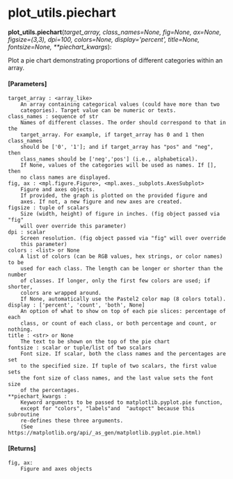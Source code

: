 # plot_utils.piechart

**plot_utils.piechart**(*target_array, class_names=None, fig=None, ax=None, figsize=(3,3), dpi=100, colors=None, display='percent', title=None, fontsize=None, \*\*piechart_kwargs*):

Plot a pie chart demonstrating proportions of different categories within an array.

#### [Parameters]
    target_array : <array_like>
        An array containing categorical values (could have more than two
        categories). Target value can be numeric or texts.
    class_names : sequence of str
        Names of different classes. The order should correspond to that in the
        target_array. For example, if target_array has 0 and 1 then class_names
        should be ['0', '1']; and if target_array has "pos" and "neg", then
        class_names should be ['neg','pos'] (i.e., alphabetical).
        If None, values of the categories will be used as names. If [], then
        no class names are displayed.
    fig, ax : <mpl.figure.Figure>, <mpl.axes._subplots.AxesSubplot>
        Figure and axes objects.
        If provided, the graph is plotted on the provided figure and
        axes. If not, a new figure and new axes are created.
    figsize : tuple of scalars
        Size (width, height) of figure in inches. (fig object passed via "fig"
        will over override this parameter)
    dpi : scalar
        Screen resolution. (fig object passed via "fig" will over override
        this parameter)
    colors : <list> or None
        A list of colors (can be RGB values, hex strings, or color names) to be
        used for each class. The length can be longer or shorter than the number
        of classes. If longer, only the first few colors are used; if shorter,
        colors are wrapped around.
        If None, automatically use the Pastel2 color map (8 colors total).
    display : ['percent', 'count', 'both', None]
        An option of what to show on top of each pie slices: percentage of each
        class, or count of each class, or both percentage and count, or nothing.
    title : <str> or None
        The text to be shown on the top of the pie chart
    fontsize : scalar or tuple/list of two scalars
        Font size. If scalar, both the class names and the percentages are set
        to the specified size. If tuple of two scalars, the first value sets
        the font size of class names, and the last value sets the font size
        of the percentages.
    **piechart_kwargs :
        Keyword arguments to be passed to matplotlib.pyplot.pie function,
        except for "colors", "labels"and  "autopct" because this subroutine
        re-defines these three arguments.
        (See https://matplotlib.org/api/_as_gen/matplotlib.pyplot.pie.html)

#### [Returns]
    fig, ax:
        Figure and axes objects
